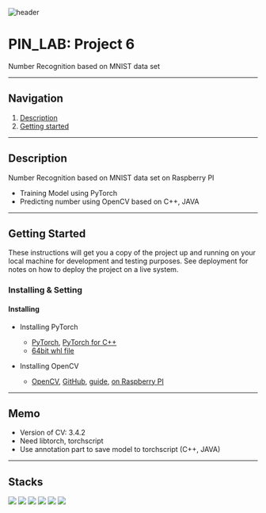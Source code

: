 ![header](https://capsule-render.vercel.app/api?type=soft&color=006EDB&fontColor=DEEAF7&height=200&section=header&text=PIN_LAB&desc=Project%206&descAlignY=80&fontSize=90)
# PIN_LAB: Project 6

Number Recognition based on MNIST data set

---

## Navigation
1. [Description](#Description)
2. [Getting started](#Getting-Started)

---

## Description
Number Recognition based on MNIST data set on Raspberry PI
- Training Model using PyTorch
- Predicting number using OpenCV based on C++, JAVA
---

## Getting Started

These instructions will get you a copy of the project up and running on your local machine for development and testing purposes. 
See deployment for notes on how to deploy the project on a live system.

### Installing & Setting
#### Installing
- Installing PyTorch
    - [PyTorch](https://pytorch.org/), [PyTorch for C++](https://pytorch.org/cppdocs/installing.html#)
    - [64bit whl file](https://mathinf.eu/pytorch/arm64/)

- Installing OpenCV
    - [OpenCV](https://opencv.org/), [GitHub](https://github.com/opencv/opencv), [guide](https://docs.opencv.org/4.x/df/d65/tutorial_table_of_content_introduction.html), [on Raspberry PI](https://qengineering.eu/install-opencv-4.3-on-raspberry-64-os.html)
   
---

## Memo
- Version of CV: 3.4.2
- Need libtorch, torchscript
- Use annotation part to save model to torchscript (C++, JAVA)

---

## Stacks
<img src="https://img.shields.io/badge/Python-3776AB?style=for-the-badge&logo=Python&logoColor=white">
<img src="https://img.shields.io/badge/PyTorch-EE4C2C?style=for-the-badge&logo=PyTorch&logoColor=white">
<img src="https://img.shields.io/badge/C++-00599C?style=for-the-badge&logo=C++&logoColor=white">
<img src="https://img.shields.io/badge/Java-EE4C2C?style=for-the-badge&logo=Java&logoColor=white">
<img src="https://img.shields.io/badge/OpenCV-5C3EE8?style=for-the-badge&logo=OpenCV&logoColor=white">
<img src="https://img.shields.io/badge/Raspberry Pi-A22846?style=for-the-badge&logo=Raspberry Pi&logoColor=white">
